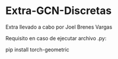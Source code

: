 # Extra-GCN-Discretas
Extra llevado a cabo por Joel Brenes Vargas

Requisito en caso de ejecutar archivo .py:

pip install torch-geometric
